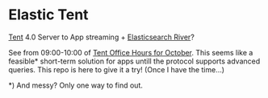 # Elastic Tent

[Tent](https://tent.io/) 4.0 Server to App streaming + [Elasticsearch River](http://www.elasticsearch.org/guide/en/elasticsearch/rivers/current/river.html)?

See from 09:00-10:00 of [Tent Office Hours for October](https://tent.io/officehours/2013-10-01). This seems like a feasible* short-term solution for apps untill the protocol supports advanced queries. This repo is here to give it a try! (Once I have the time…)

*) And messy? Only one way to find out.
